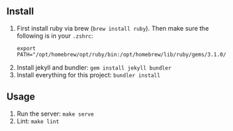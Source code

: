 ## Install

1. First install ruby via brew (`brew install ruby`). Then make sure the following is in your `.zshrc`:
   ```
   export PATH="/opt/homebrew/opt/ruby/bin:/opt/homebrew/lib/ruby/gems/3.1.0/bin:$PATH"
   ```
2. Install jekyll and bundler: `gem install jekyll bundler`
3. Install everything for this project: `bundler install`

## Usage

1. Run the server: `make serve`
2. Lint: `make lint`
